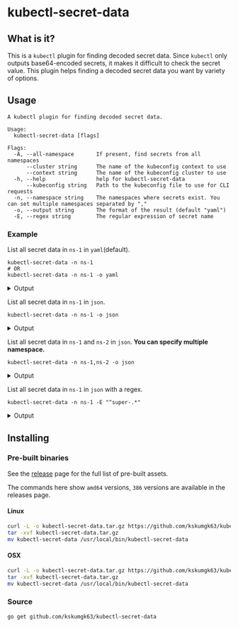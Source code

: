 # kubectl-secret-data

## What is it?

This is a `kubectl` plugin for finding decoded secret data.
Since `kubectl` only outputs base64-encoded secrets, it makes it difficult to check the secret value.
This plugin helps finding a decoded secret data you want by variety of options.

## Usage

```
A kubectl plugin for finding decoded secret data.

Usage:
  kubectl-secret-data [flags]

Flags:
  -A, --all-namespace       If present, find secrets from all namespaces
      --cluster string      The name of the kubeconfig context to use
      --context string      The name of the kubeconfig cluster to use
  -h, --help                help for kubectl-secret-data
      --kubeconfig string   Path to the kubeconfig file to use for CLI requests
  -n, --namespace string    The namespaces where secrets exist. You can set multiple namespaces separated by ","
  -o, --output string       The format of the result (default "yaml")
  -E, --regex string        The regular expression of secret name
```

### Example

List all secret data in `ns-1` in `yaml`(default).

```shell
kubectl-secret-data -n ns-1
# OR
kubectl-secret-data -n ns-1 -o yaml
```

<details>
<summary>Output</summary>

```yaml
ns-1: # Namespace
  - private-data-a: # Secrete Name
      password: lkiugubau # Secret Data Key
      user: smith
  - private-data-b:
      password: hiahgeoawngleawngaw
      user: bob
  - super-private-data-a:
      password: hoge
      user: foo
  - super-private-data-b:
      password: fuga
      user: bar
```

</details>

List all secret data in `ns-1` in `json`.

```shell
kubectl-secret-data -n ns-1 -o json
```

<details>
<summary>Output</summary>

```json
{
  "ns-1": [
    {
      "private-data-a": {
        "password": "lkiugubau",
        "user": "smith"
      }
    },
    {
      "private-data-b": {
        "password": "hiahgeoawngleawngaw",
        "user": "bob"
      }
    },
    {
      "super-private-data-a": {
        "password": "hoge",
        "user": "foo"
      }
    },
    {
      "super-private-data-b": {
        "password": "fuga",
        "user": "bar"
      }
    }
  ]
}
```

</details>

List all secret data in `ns-1` and `ns-2` in `json`.
**You can specify multiple namespace.**

```shell
kubectl-secret-data -n ns-1,ns-2 -o json
```

<details>
<summary>Output</summary>

```json
{
  "ns-1": [
    {
      "private-data-a": {
        "password": "lkiugubau",
        "user": "smith"
      }
    },
    {
      "private-data-b": {
        "password": "hiahgeoawngleawngaw",
        "user": "bob"
      }
    },
    {
      "super-private-data-a": {
        "password": "hoge",
        "user": "foo"
      }
    },
    {
      "super-private-data-b": {
        "password": "fuga",
        "user": "bar"
      }
    }
  ],
  "ns-2": [
    {
      "important-value-x": {
        "password": "abcd",
        "user": "sam"
      }
    },
    {
      "important-value-y": {
        "password": "xyz",
        "user": "alice"
      }
    }
  ]
}
```

</details>

List all secret data in `ns-1` in `json` with a regex.

```shell
kubectl-secret-data -n ns-1 -E "^super-.*"
```

<details>
<summary>Output</summary>

```json
{
  "ns-1": [
    {
      "super-private-data-a": {
        "password": "hoge",
        "user": "foo"
      }
    },
    {
      "super-private-data-b": {
        "password": "fuga",
        "user": "bar"
      }
    }
  ]
}
```

</details>

## Installing

### Pre-built binaries

See the [release](https://github.com/kskumgk63/kubectl-secret-data/releases) page for the full list of pre-built assets.

The commands here show `amd64` versions, `386` versions are available in the releases page.

#### Linux

```bash
curl -L -o kubectl-secret-data.tar.gz https://github.com/kskumgk63/kubectl-secret-data/releases/download/v0.1.0/kubectl-secret-data_0.1.0_linux_amd64.tar.gz
tar -xvf kubectl-secret-data.tar.gz
mv kubectl-secret-data /usr/local/bin/kubectl-secret-data
```

#### OSX

```bash
curl -L -o kubectl-secret-data.tar.gz https://github.com/kskumgk63/kubectl-secret-data/releases/download/v0.1.0/kubectl-secret-data_0.1.0_darwin_amd64.tar.gz
tar -xvf kubectl-secret-data.tar.gz
mv kubectl-secret-data /usr/local/bin/kubectl-secret-data
```

### Source

```
go get github.com/kskumgk63/kubectl-secret-data
```

